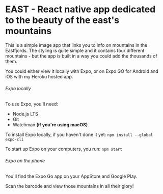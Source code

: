 # EAST - React native app dedicated to the beauty of the east's mountains

This is a simple image app that links you to info on mountains in the Eastfjords. The styling is quite simple and it contains four different mountains - but the app is built in a way you could add the thousands of them.  

You could either view it locally with Expo, or on Expo GO for Android and iOS with my Heroku hosted app.

###### Expo locally
To use Expo, you'll need:
* Node.js LTS
* Git
* Watchman **(if you're using macOS)**

To install Expo locally, if you haven't done it yet: 
`npm install --global expo-cli`

To start up Expo on your computers, you run:
`npm start`

###### Expo on the phone
You'll find the Expo Go app on your AppStore and Google Play.

Scan the barcode and view those mountains in all their glory!